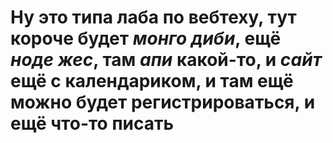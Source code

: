 # Ну это типа лаба по вебтеху, тут короче будет _монго диби_, ещё _ноде жес_, там _апи_ какой-то, и _сайт_ ещё с календариком, и там ещё можно будет регистрироваться, и ещё что-то писать

